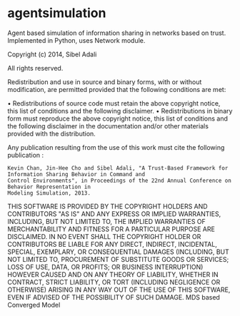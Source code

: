 agentsimulation
===============

Agent based simulation of information sharing in networks based on trust. Implemented in Python, 
uses Network module.

Copyright (c) 2014, Sibel Adali

All rights reserved.

Redistribution and use in source and binary forms, with or without modification, are permitted provided that the following conditions are met:

   •  Redistributions of source code must retain the above copyright notice, 
      this list of conditions and the following disclaimer.
   •  Redistributions in binary form must reproduce the above copyright notice, 
      this list of conditions and the following disclaimer in the documentation and/or other materials 
      provided with the distribution.

Any publication resulting from the use of this work must cite the following publication :

    Kevin Chan, Jin-Hee Cho and Sibel Adali, "A Trust-Based Framework for Information Sharing Behavior in Command and 
    Control Environments", in Proceedings of the 22nd Annual Conference on Behavior Representation in 
    Modeling Simulation, 2013.
        
THIS SOFTWARE IS PROVIDED BY THE COPYRIGHT HOLDERS AND CONTRIBUTORS "AS IS" AND ANY EXPRESS OR IMPLIED WARRANTIES, INCLUDING, BUT NOT LIMITED TO, THE IMPLIED WARRANTIES OF MERCHANTABILITY AND FITNESS FOR A PARTICULAR PURPOSE ARE DISCLAIMED. IN NO EVENT SHALL THE COPYRIGHT HOLDER OR CONTRIBUTORS BE LIABLE FOR ANY DIRECT, INDIRECT, INCIDENTAL, SPECIAL, EXEMPLARY, OR CONSEQUENTIAL DAMAGES (INCLUDING, BUT NOT LIMITED TO, PROCUREMENT OF SUBSTITUTE GOODS OR SERVICES; LOSS OF USE, DATA, OR PROFITS; OR BUSINESS INTERRUPTION) HOWEVER CAUSED AND ON ANY THEORY OF LIABILITY, WHETHER IN CONTRACT, STRICT LIABILITY, OR TORT (INCLUDING NEGLIGENCE OR OTHERWISE) ARISING IN ANY WAY OUT OF THE USE OF THIS SOFTWARE, EVEN IF ADVISED OF THE POSSIBILITY OF SUCH DAMAGE.
MDS based Converged Model
